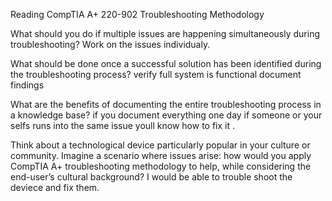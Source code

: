 Reading
CompTIA A+ 220-902 Troubleshooting Methodology

What should you do if multiple issues are happening simultaneously during troubleshooting?
Work on the issues individualy.  

What should be done once a successful solution has been identified during the troubleshooting process?
verify full system is functional
document findings

What are the benefits of documenting the entire troubleshooting process in a knowledge base?
if you document everything one day if someone or your selfs runs into the same issue youll know how to fix it .

Think about a technological device particularly popular in your culture or community. Imagine a scenario where issues arise: how would you apply CompTIA A+ troubleshooting methodology to help, while considering the end-user’s cultural background?
I would be able to trouble shoot the deviece and fix them.
